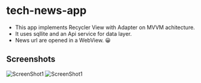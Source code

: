 # tech-news-app

* This app implements Recycler View with Adapter on MVVM achitecture.
* It uses sqllite and an Api service for data layer.
* News url are opened in a WebView. :grinning:

## Screenshots
![ScreenShot1](https://i.ibb.co/zhbnNCs/Screenshot-20200411-200256-Tech-News.jpg)
![ScreenShot1](https://i.ibb.co/zhbnNCs/Screenshot-20200411-200308-Tech-News.jpg)
